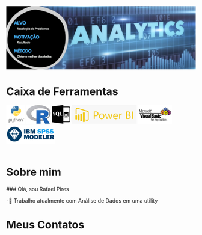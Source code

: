 <!-- Banner Superior -->
  <img src="./Banner.jpg">

<!-- Ferramentas para Abalytics -->
  <h1 align="left"> Caixa de Ferramentas </h1>
  <div>
      <img src="./Arquivos/python.png" height="50">
      <img src="./Arquivos/R.jfif" height="50">
      <img src="./Arquivos/SQL.jpg" height="50">
      <img src="./Arquivos/powerBI.png" height="50">
      <img src="./Arquivos/vba2.jpg" height="50">
      <img src="./Arquivos/IBM_SPSS_Modeler.jpg" height="50">
    </div>  
  <br>

<!-- Sobre mim -->
<h1 align="left"> Sobre mim </h1>
### Olá, sou Rafael Pires

  -🔌 Trabalho atualmente com Análise de Dados em uma utility
  
  
<!-- Meus contatos -->
<h1 align="left"> Meus Contatos </h1>

  

